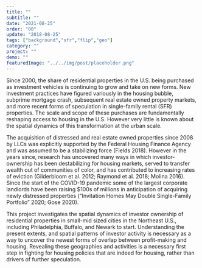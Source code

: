 ```yaml
---
title: "" 
subtitle: ""
date: "2021-08-25"
order: "00"
update: "2018-08-25"
tags: ["background","sfr","flip","geo"]
category: ""
project: ""
demo: ""
featuredImage: "../../img/post/placeholder.png"
---
```

Since 2000, the share of residential properties in the U.S. being purchased as investment vehicles is continuing to grow and take on new forms. New investment practices have figured variously in the housing bubble, subprime mortgage crash, subsequent real estate owned property markets, and more recent forms of speculation in single-family rental (SFR) properties. The scale and scope of these purchases are fundamentally reshaping access to housing in the U.S. However very little is known about the spatial dynamics of this transformation at the urban scale.  

The acquisition of distressed and real estate owned properties since 2008 by LLCs was explicitly supported by the Federal Housing Finance Agency and was assumed to be a stabilizing force (Fields 2018). However in the years since, research has uncovered many ways in which investor-ownership has been destabilizing for housing markets, served to transfer wealth out of communities of color, and has contributed to increasing rates of eviction (Gilderbloom et al. 2012; Raymond et al. 2018; Molina 2016). Since the start of the COVID-19 pandemic some of the largest corporate landlords have been raising $100s of millions in anticipation of acquiring newly distressed properties (“Invitation Homes May Double Single-Family Portfolio” 2020; Gose 2020).  

This project investigates the spatial dynamics of investor ownership of residential properties in small-mid sized cities in the Northeast U.S., including Philadelphia, Buffalo, and Newark to start. Understanding the present extents, and spatial patterns of investor activity is necessary as a way to uncover the newest forms of overlap between profit-making and housing. Revealing these geographies and activities is a necessary first step in fighting for housing policies that are indeed for housing, rather than drivers of further speculation.  
